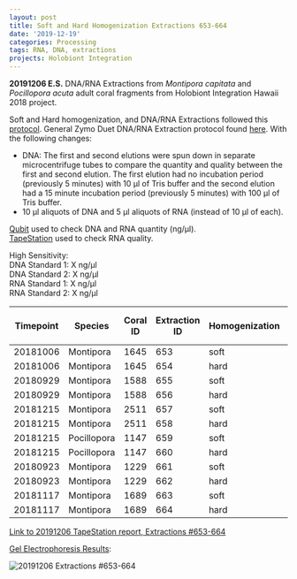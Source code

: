 ```yaml
---
layout: post
title: Soft and Hard Homogenization Extractions 653-664
date: '2019-12-19'
categories: Processing
tags: RNA, DNA, extractions
projects: Holobiont Integration
---
```


**20191206 E.S.**
DNA/RNA Extractions from *Montipora capitata* and *Pocillopora acuta* adult coral fragments from Holobiont Integration Hawaii 2018 project.  

Soft and Hard homogenization, and DNA/RNA Extractions followed this [protocol](https://github.com/emmastrand/EmmaStrand_Notebook/blob/master/_posts/2019-06-05-Soft-and-Hard-Homogenization-Protocol.md). General Zymo Duet DNA/RNA Extraction protocol found [here](https://github.com/emmastrand/EmmaStrand_Notebook/blob/master/_posts/2019-05-31-Zymo-Duet-RNA-DNA-Extraction-Protocol.md). With the following changes:  
- DNA: The first and second elutions were spun down in separate microcentrifuge tubes to compare the quantity and quality between the first and second elution. The first elution had no incubation period (previously 5 minutes) with 10 μl of Tris buffer and the second elution had a 15 minute incubation period (previously 5 minutes) with 100 μl of Tris buffer.  
- 10 μl aliquots of DNA and 5 μl aliquots of RNA (instead of 10 μl of each).  


[Qubit](https://github.com/emmastrand/EmmaStrand_Notebook/blob/master/_posts/2019-05-31-Qubit-Protocol.md) used to check DNA and RNA quantity (ng/μl).  
[TapeStation](https://github.com/emmastrand/EmmaStrand_Notebook/blob/master/_posts/2019-05-31-TapeStation-Protocol.md) used to check RNA quality.

High Sensitivity:  
DNA Standard 1:  X ng/μl  
DNA Standard 2:  X ng/μl  
RNA Standard 1:  X ng/μl  
RNA Standard 2:  X ng/μl

| Timepoint | Species     | Coral ID | Extraction ID | Homogenization | DNA Reading 1 | DNA Reading 2 | Average DNA ng/μl | RNA Reading 1 | RNA Reading 2 | Average RNA ng/μl | RIN |
|-----------|-------------|----------|---------------|----------------|---------------|---------------|-------------------|---------------|---------------|-------------------|-----|
| 20181006  | Montipora   | 1645     | 653           | soft           | 17.2          | 17.2          | 17.2              | 8.14          | 8.2           | 8.17              | 7.8 |
| 20181006  | Montipora   | 1645     | 654           | hard           | 14.5          | 14.4          | 14.45             | 7.02          | 7             | 7.01              | NA  |
| 20180929  | Montipora   | 1588     | 655           | soft           | 10.7          | 10.6          | 10.65             | 12.8          | 12.7          | 12.75             | 8.3 |
| 20180929  | Montipora   | 1588     | 656           | hard           | 14.3          | 14.3          | 14.3              | 8.6           | 8.58          | 8.59              | NA  |
| 20181215  | Montipora   | 2511     | 657           | soft           | 19.8          | 19.7          | 19.75             | 16.7          | 16.6          | 16.65             | 7.9 |
| 20181215  | Montipora   | 2511     | 658           | hard           | 16.1          | 16.1          | 16.1              | 14.1          | 14.1          | 14.1              | NA  |
| 20181215  | Pocillopora | 1147     | 659           | soft           | 57.6          | 57.4          | 57.5              | 120           | 120           | 120               | 6.7 |
| 20181215  | Pocillopora | 1147     | 660           | hard           | 39.4          | 39.2          | 39.3              | 69            | 69            | 69                | NA  |
| 20180923  | Montipora   | 1229     | 661           | soft           | 14.8          | 14.7          | 14.75             | 12.6          | 12.6          | 12.6              | 8.4 |
| 20180923  | Montipora   | 1229     | 662           | hard           | 11.9          | 11.8          | 11.85             | 11.1          | 11            | 11.05             | NA  |
| 20181117  | Montipora   | 1689     | 663           | soft           | 35            | 34.8          | 34.9              | 16.1          | 16.1          | 16.1              | 7.6 |
| 20181117  | Montipora   | 1689     | 664           | hard           | 20.4          | 20.4          | 20.4              | 13.4          | 13.5          | 13.45             | NA  |

[Link to 20191206 TapeStation report, Extractions #653-664](X)

[Gel Electrophoresis Results](https://github.com/emmastrand/EmmaStrand_Notebook/blob/master/_posts/2019-07-16-Gel-Electrophoresis-Protocol.md):

![20191206 Extractions #653-664](X)
